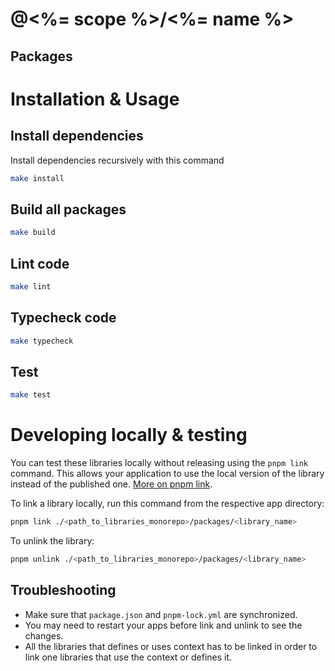 # @<%= scope %>/<%= name %>

## Packages

# Installation & Usage
## Install dependencies
Install dependencies recursively with this command
```bash
make install
```

## Build all packages
```bash
make build
```

## Lint code
```bash
make lint
```

## Typecheck code
```bash
make typecheck
```

## Test
```bash
make test
```

# Developing locally & testing
You can test these libraries locally without releasing using the `pnpm link` command. This allows your application to use the local version of the library instead of the published one. [More on pnpm link](https://pnpm.io/cli/link).

To link a library locally, run this command from the respective app directory:
```bash
pnpm link ./<path_to_libraries_monorepo>/packages/<library_name>
```

To unlink the library:
```bash
pnpm unlink ./<path_to_libraries_monorepo>/packages/<library_name>
```

## Troubleshooting
  - Make sure that `package.json` and `pnpm-lock.yml` are synchronized.
  - You may need to restart your apps before link and unlink to see the changes.
  - All the libraries that defines or uses context has to be linked in order to link one libraries that use the context or defines it.
